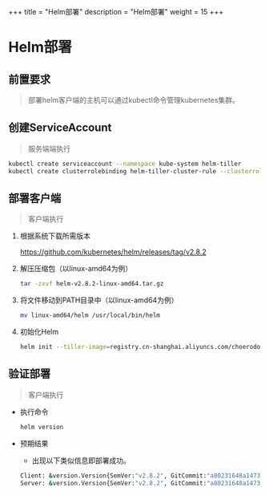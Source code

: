 +++
title = "Helm部署"
description = "Helm部署"
weight = 15
+++

# Helm部署

## 前置要求

<blockquote class="warning">
部署helm客户端的主机可以通过kubectl命令管理kubernetes集群。
</blockquote>

## 创建ServiceAccount

<blockquote class="note">
服务端端执行
</blockquote>

```bash
kubectl create serviceaccount --namespace kube-system helm-tiller
kubectl create clusterrolebinding helm-tiller-cluster-rule --clusterrole=cluster-admin --serviceaccount=kube-system:helm-tiller
```

## 部署客户端

<blockquote class="note">
客户端执行
</blockquote>

1. 根据系统下载所需版本  

    https://github.com/kubernetes/helm/releases/tag/v2.8.2
1. 解压压缩包（以linux-amd64为例）

    ```bash
    tar -zxvf helm-v2.8.2-linux-amd64.tar.gz
    ```
1. 将文件移动到PATH目录中（以linux-amd64为例）

    ```bash
    mv linux-amd64/helm /usr/local/bin/helm
    ```
1. 初始化Helm

    ```bash
    helm init --tiller-image=registry.cn-shanghai.aliyuncs.com/choerodon/tiller:v2.8.2 --service-account=helm-tiller --stable-repo-url https://kubernetes.oss-cn-hangzhou.aliyuncs.com/charts
    ```

## 验证部署

<blockquote class="note">
客户端执行
</blockquote>

- 执行命令

    ```bash
    helm version
    ```

- 预期结果
    - 出现以下类似信息即部署成功。
    
    ```bash
    Client: &version.Version{SemVer:"v2.8.2", GitCommit:"a80231648a1473929271764b920a8e346f6de844", GitTreeState:"clean"}
    Server: &version.Version{SemVer:"v2.8.2", GitCommit:"a80231648a1473929271764b920a8e346f6de844", GitTreeState:"clean"}
    ```